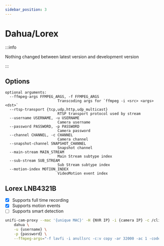 ```yaml
---
sidebar_position: 3
---
```


# Dahua/Lorex

:::info

Nothing changed between latest version and development version

:::

## Options

```text
optional arguments:
  --ffmpeg-args FFMPEG_ARGS, -f FFMPEG_ARGS
                        Transcoding args for `ffmpeg -i <src> <args> <dst>`
  --rtsp-transport {tcp,udp,http,udp_multicast}
                        RTSP transport protocol used by stream
  --username USERNAME, -u USERNAME
                        Camera username
  --password PASSWORD, -p PASSWORD
                        Camera password
  --channel CHANNEL, -c CHANNEL
                        Camera channel
  --snapshot-channel SNAPSHOT_CHANNEL
                        Snapshot channel
  --main-stream MAIN_STREAM
                        Main Stream subtype index
  --sub-stream SUB_STREAM
                        Sub Stream subtype index
  --motion-index MOTION_INDEX
                        VideoMotion event index
```

## Lorex LNB4321B

- [x] Supports full time recording
- [x] Supports motion events
- [ ] Supports smart detection

```sh
unifi-cam-proxy --mac '{unique MAC}' -H {NVR IP} -i {camera IP} -c /client.pem -t {Adoption token} \
    dahua \
    -u {username} \
    -p {password} \
    --ffmpeg-args="-f lavfi -i anullsrc -c:v copy -ar 32000 -ac 1 -codec:a copy -b:a 32k"
```
